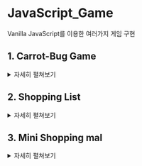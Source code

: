 # JavaScript_Game
Vanilla JavaScript를 이용한 여러가지 게임 구현


## 1. Carrot-Bug Game

<details>
    <summary>자세히 펼쳐보기</summary>

## URL
https://jun7867.github.io/JavaScript_Game/carrot-bug-game/
## Stack
-HTML, CSS, Vanilla JS

## 기간
-2020.8.31 ~ 2020.9.10

## 주요 기능

### 1. Carrot , Bug filed에 생성
![image](https://user-images.githubusercontent.com/36908476/92998391-8a9fae00-f554-11ea-8728-3082725a17e6.png)

### 2. Score, Time 별 게임 승/패 여부
![image](https://user-images.githubusercontent.com/36908476/92998412-a4d98c00-f554-11ea-9ba0-2289cf606cc5.png)

### 3. Carrot, Bug Click Event.
![image](https://user-images.githubusercontent.com/36908476/92998467-dd796580-f554-11ea-9ca2-27b8525d6fba.png)
### 4. 상황별 Sound 추가

</details>


## 2. Shopping List

<details>
    <summary>자세히 펼쳐보기</summary>
  
## Stack
-HTML, CSS, Vanilla JS

## 기간
-2020.8.28 ~ 2020.8.29

## 주요 기능

### 1. 입력창에 엔터키 혹은 플러스 버튼을 클릭했을 때 item list에 추가
![image](https://user-images.githubusercontent.com/36908476/91638592-8c914980-ea4b-11ea-96ad-4a2429d32971.png)

### 2. item list에서 삭제 버튼을 눌렀을 경우 List에서 삭제
  ![image](https://user-images.githubusercontent.com/36908476/91638604-a3d03700-ea4b-11ea-810c-f530d5e9818d.png)
![image](https://user-images.githubusercontent.com/36908476/91638627-c3675f80-ea4b-11ea-8c53-2a6b21ff148a.png)

</details>

## 3. Mini Shopping mal 

<details>
    <summary>자세히 펼쳐보기</summary>
  
## Stack
-HTML, CSS, Vanilla JS

## 기간
-2020.8.19 ~ 2020.8.24

## 주요 기능

### 1. 동적으로 데이터 JSON 받아서 출력 (fetch 를 사용해 받아온 후 innerHTML (map, join)을 사용해 화면에 출력.) )
![image](https://user-images.githubusercontent.com/36908476/90984093-e6a69080-e5ad-11ea-8529-3df41e3e88bb.png)

### 2. filter로 원하는 data만 출력 (클릭시 type, color별로 출력) 
![image](https://user-images.githubusercontent.com/36908476/90984177-57e64380-e5ae-11ea-98f4-835f4519cb2f.png)
![image](https://user-images.githubusercontent.com/36908476/90984182-5c126100-e5ae-11ea-9e31-518915a89833.png)
  
</details>
